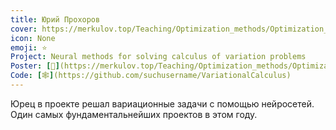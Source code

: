 ```yaml
---
title: Юрий Прохоров
cover: https://merkulov.top/Teaching/Optimization_methods/Optimization_methods____/Лучшие_проекты_по_оптимизации_2020/Юрий_Прохоров/prokhorov.png
icon: None
emoji: ⭐
Project: Neural methods for solving calculus of variation problems
Poster: [📎](https://merkulov.top/Teaching/Optimization_methods/Optimization_methods____/Лучшие_проекты_по_оптимизации_2020/Юрий_Прохоров/prokhorov.pdf)
Code: [🕸](https://github.com/suchusername/VariationalCalculus)
---
```


Юрец в проекте решал вариационные задачи с помощью нейросетей. Один самых фундаментальнейших проектов в этом году.
